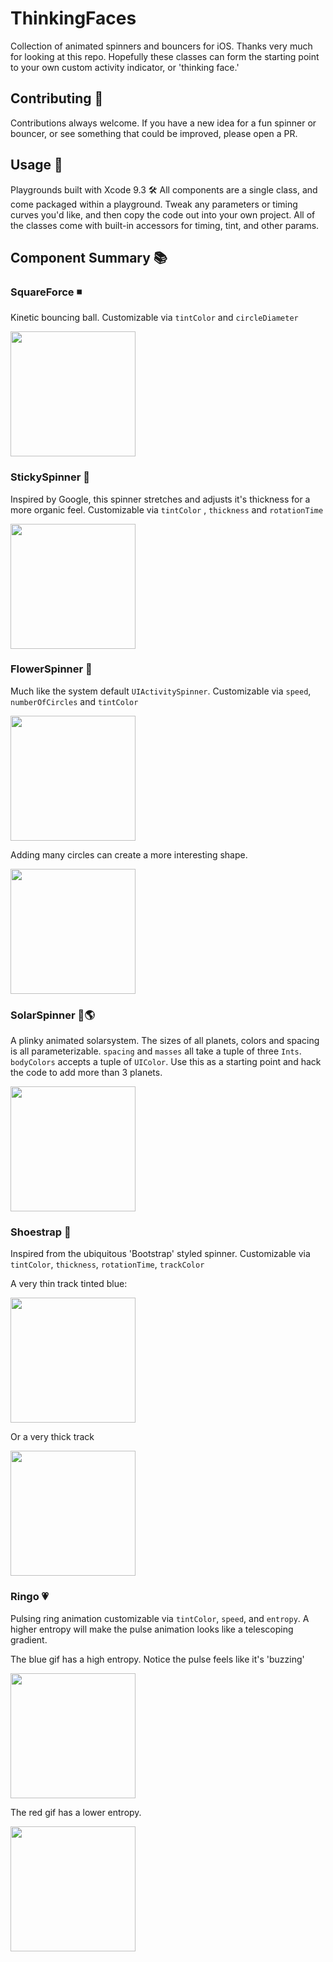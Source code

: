 # ThinkingFaces
Collection of animated spinners and bouncers for iOS. Thanks very much for looking at this repo. Hopefully these classes can form the starting point to your own custom activity indicator, or 'thinking face.'  

## Contributing 👏
Contributions always welcome. If you have a new idea for a fun spinner or bouncer, or see something that could be improved, please open a PR.

## Usage 🌟
Playgrounds built with Xcode 9.3 🛠
All components are a single class, and come packaged within a playground. Tweak any parameters or timing curves you'd like, and then copy the code out into your own project. All of the classes come with built-in accessors for timing, tint, and other params.

## Component Summary 📚

### SquareForce ◾️
Kinetic bouncing ball. Customizable via `tintColor` and `circleDiameter`

<img src="https://raw.githubusercontent.com/zmcartor/thinkingfaces/master/gifs/square.gif" width="200">


### StickySpinner 🐛

Inspired by Google, this spinner stretches and adjusts it's thickness for a more organic feel. Customizable via `tintColor` , `thickness` and `rotationTime`

<img src="https://raw.githubusercontent.com/zmcartor/thinkingfaces/master/gifs/sticky.gif" width="200">


### FlowerSpinner 🌸
Much like the system default `UIActivitySpinner`. Customizable via `speed`, `numberOfCircles` and `tintColor`

<img src="https://raw.githubusercontent.com/zmcartor/thinkingfaces/master/gifs/flower1.gif" width="200">

Adding many circles can create a more interesting shape.

<img src="https://raw.githubusercontent.com/zmcartor/thinkingfaces/master/gifs/flower2.gif" width="200">


### SolarSpinner 🚀🌎
A plinky animated solarsystem. The sizes of all planets, colors and spacing is all parameterizable. `spacing` and `masses` all take a tuple of three `Ints`. `bodyColors` accepts a tuple of `UIColor`. Use this as a starting point and hack the code to add more than 3 planets.

<img src="https://raw.githubusercontent.com/zmcartor/thinkingfaces/master/gifs/solar.gif" width="200">


### Shoestrap 👞
Inspired from the ubiquitous 'Bootstrap' styled spinner. Customizable via `tintColor`, `thickness`, `rotationTime`, `trackColor`

A very thin track tinted blue:

<img src="https://raw.githubusercontent.com/zmcartor/thinkingfaces/master/gifs/shoestrap1.gif" width="200">

Or a very thick track

<img src="https://raw.githubusercontent.com/zmcartor/thinkingfaces/master/gifs/shoestrap2.gif" width="200">

### Ringo 💗
Pulsing ring animation customizable via `tintColor`, `speed`, and `entropy`. A higher entropy will make the pulse animation looks like a telescoping gradient.

The blue gif has a high entropy. Notice the pulse feels like it's 'buzzing'

<img src="https://raw.githubusercontent.com/zmcartor/thinkingfaces/master/gifs/ringo.gif" width="200">


The red gif has a lower entropy.

<img src="https://raw.githubusercontent.com/zmcartor/thinkingfaces/master/gifs/ringo2.gif" width="200">




